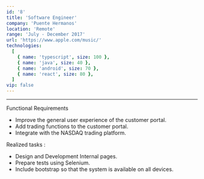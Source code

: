 ```yaml
---
id: '8'
title: 'Software Engineer'
company: 'Puente Hermanos'
location: 'Remote'
range: 'July - December 2017'
url: 'https://www.apple.com/music/'
technologies:
  [
    { name: 'typescript', size: 100 },
    { name: 'java', size: 40 },
    { name: 'android', size: 70 },
    { name: 'react', size: 80 },
  ]
vip: false
---
```


---

Functional Requirements

- Improve the general user experience of the customer portal.
- Add trading functions to the customer portal.
- Integrate with the NASDAQ trading platform.

Realized tasks :

- Design and Development Internal pages.
- Prepare tests using Selenium.
- Include bootstrap so that the system is available on all devices.
